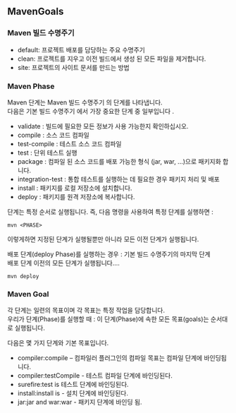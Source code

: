 ## MavenGoals


### Maven 빌드 수명주기

- default: 프로젝트 배포를 담당하는 주요 수명주기  
- clean: 프로젝트를 지우고 이전 빌드에서 생성 된 모든 파일을 제거합니다.  
- site: 프로젝트의 사이트 문서를 만드는 방법  


### Maven Phase

Maven 단계는 Maven 빌드 수명주기 의 단계를 나타냅니다.  
다음은 기본 빌드 수명주기 에서 가장 중요한 단계 중 일부입니다 .  

- validate : 빌드에 필요한 모든 정보가 사용 가능한지 확인하십시오.  
- compile : 소스 코드 컴파일  
- test-compile : 테스트 소스 코드 컴파일  
- test : 단위 테스트 실행  
- package : 컴파일 된 소스 코드를 배포 가능한 형식 (jar, war, ...)으로 패키지화 합니다.  
- integration-test : 통합 테스트를 실행하는 데 필요한 경우 패키지 처리 및 배포  
- install : 패키지를 로컬 저장소에 설치합니다.  
- deploy : 패키지를 원격 저장소에 복사합니다.  

단계는 특정 순서로 실행됩니다. 즉, 다음 명령을 사용하여 특정 단계를 실행하면 :  
~~~
mvn <PHASE>
~~~
이렇게하면 지정된 단계가 실행될뿐만 아니라 모든 이전 단계가 실행됩니다.  


배포 단계(deploy Phase)를 실행하는 경우 : 기본 빌드 수명주기의 마지막 단계  
배포 단계 이전의 모든 단계가 실행됩니다.... 
~~~
mvn deploy
~~~

### Maven Goal
각 단계는 일련의 목표이며 각 목표는 특정 작업을 담당합니다.  
우리가 단계(Phase)를 실행할 때 : 이 단계(Phase)에 속한 모든 목표(goals)는 순서대로 실행됩니다.  

다음은 몇 가지 단계와 기본 목표입니다.  

 - compiler:compile – 컴파일러 플러그인의 컴파일 목표는 컴파일 단계에 바인딩됩니다.    
 - compiler:testCompile - 테스트 컴파일 단계에 바인딩된다.  
 - surefire:test is 테스트 단계에 바인딩된다.  
 - install:install is - 설치 단계에 바인딩된다.  
 - jar:jar and war:war - 패키지 단계에 바인딩 됨.  

